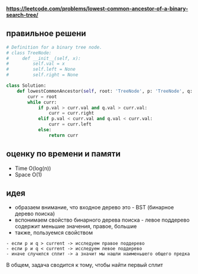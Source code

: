 **https://leetcode.com/problems/lowest-common-ancestor-of-a-binary-search-tree/**

## правильное решени
```python
# Definition for a binary tree node.
# class TreeNode:
#     def __init__(self, x):
#         self.val = x
#         self.left = None
#         self.right = None

class Solution:
    def lowestCommonAncestor(self, root: 'TreeNode', p: 'TreeNode', q: 'TreeNode') -> 'TreeNode':
        curr = root
        while curr:
            if p.val > curr.val and q.val > curr.val:
                curr = curr.right
            elif p.val < curr.val and q.val < curr.val:
                curr = curr.left
            else:
                return curr
```

## оценку по времени и памяти
- Time  O(log(n))
- Space O(1)

## идея
- образаем внимание, что входное дерево это - BST (бинарное дерево поиска)
- вспонимаем свойство бинарного дерева поиска - левое поддерево содержит меньшие значения, правое, большие
- также, пользуемся свойством
```
- если p и q > current -> исследуем правое поддерево
- если p и q < current -> исследуем левое поддерево
- иначе случился сплит -> а значит мы нашли наименьшего общего предка
```

В общем, задача сводится к тому, чтобы найти первый сплит